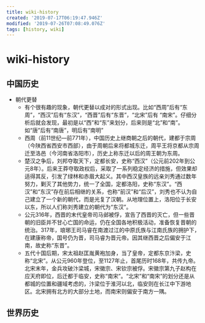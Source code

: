 ```yaml
---
title: wiki-history
created: '2019-07-17T06:19:47.946Z'
modified: '2019-07-26T07:08:49.076Z'
tags: [history, wiki]
---
```


# wiki-history

## 中国历史
- 朝代更替
    - 有个很有趣的现象，朝代更替以成对的形式出现。比如“西周”后有“东周”，“西汉”后有“东汉”，“西晋”后有“东晋”，“北宋”后有 “南宋”。仔细分析后就会发现，最初是以“西”和“东”来划分，后来则是“北”和“南”。如“唐”后有“南唐”，明后有“南明”
    - 西周（前11世纪—前771年），中国历史上继商朝之后的朝代，建都于宗周（今陕西省西安市西部），由于周朝后来将都城东迁，周平王将京都从宗周迁至洛邑（今河南省洛阳市），历史上称东迁以后的周王朝为东周。
    - 楚汉之争后，刘邦夺取天下，定都长安，史称“西汉”（公元前202年到公元8年）。后来王莽夺取政权后，采取了一系列稳定经济的措施，但效果却适得其反，引发了绿林和赤眉大起义。其中西汉皇族的远亲刘秀通过数年努力，剿灭了其他势力，统一了全国，定都洛阳，史称“东汉”。“西汉”和“东汉”存在前后相继的关系，也称“前汉”和“后汉”，刘秀也不认为自己建立了一个新的朝代，而是光复了汉朝。从地理位置上，洛阳位于长安以东，所以人们称刘秀建立的朝代为“东汉”。
    - 公元316年，西晋的末代皇帝司马邺被俘，宣告了西晋的灭亡，但一些晋朝的旧臣并不甘心亡国的命运，仍在全国各地积极活动，准备恢复晋朝的统治。317年，琅琊王司马睿在南渡过江的中原氏族与江南氏族的拥护下，在建康称帝，国号仍为晋，司马睿为晋元帝。因其继西晋之后偏安于江南，故史称“东晋”。
    - 五代十国后期，宋太祖赵匡胤黄袍加身，当了皇帝，定都东京汴梁，史称“北宋”。从公元960年登位，至1127年止，首尾历时168年，共传九帝。北宋末年，金兵攻破汴梁城，宋徽宗、宋钦宗被俘。宋徽宗第九子赵构在应天府即位，后迁都于临安，史称“南宋”。“北宋”和“南宋”的划分还是从都城的位置和疆域考虑的，汴梁位于淮河以北，临安则在长江中下游地区。北宋拥有北方的大部分土地，而南宋则偏安于南方一隅。



## 世界历史


